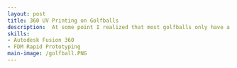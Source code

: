 ```yaml
---
layout: post
title: 360 UV Printing on Golfballs
description:  At some point I realized that most golfballs only have a logo printed on about a dime sized portion of the ball. After looking into it, the primary method to put this logos onto the ball is by putting dozens of balls in a fixture and printing on the face. So, I made an accessory that would allow for printing fully 360 around a golfball. The largest challenge in this design was getting the print to come out clean. Which required using a speicifc pulley size that was developed by integrating over the curve of the golfball to approximate is as a cylinder and then using this dimension as the driving pulley. This method would likely not work for larger diameter objects, but for a golfball it helped improve the print quality.
skills: 
- Autodesk Fusion 360
- FDM Rapid Prototyping
main-image: /golfball.PNG 
---
```


